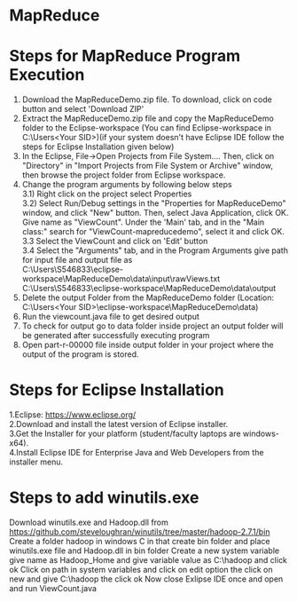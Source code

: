 # MapReduce

# Steps for MapReduce Program Execution

1. Download the MapReduceDemo.zip file. To download, click on code button and select 'Download ZIP'
2. Extract the MapReduceDemo.zip file and copy the MapReduceDemo folder to the Eclipse-workspace (You can find Eclipse-workspace in C:\Users\<Your SID>\)(if your system doesn't have Eclipse IDE follow the steps for Eclipse Installation given below)
3. In the Eclipse, File->Open Projects from File System.... Then, click on "Directory" in "Import Projects from File System or Archive" window, then browse the project folder from Eclipse workspace. 
4. Change the program arguments by following below steps <br>
    3.1) Right click on the project select Properties <br>
    3.2) Select Run/Debug settings  in the "Properties for MapReduceDemo" window, and click "New" button. Then, select Java Application, click OK. Give name as "ViewCount". Under the 'Main' tab, and in the "Main class:" search for "ViewCount-mapreducedemo", select it and click OK.  <br>
    3.3 Select the ViewCount and click on 'Edit' button <br>
    3.4 Select the "Arguments" tab, and in the Program Arguments give path for input file and output file as <br>
    C:\Users\S546833\eclipse-workspace\MapReduceDemo\data\input\rawViews.txt C:\Users\S546833\eclipse-workspace\MapReduceDemo\data\output <br>
5. Delete the output Folder from the MapReduceDemo folder (Location: C:\Users\<Your SID>\eclipse-workspace\MapReduceDemo\data)
6. Run the viewcount.java file to get desired output
7. To check for output go to data folder inside project an output folder will be generated after successfully executing program 
8. Open part-r-00000 file inside output folder in your project where the output of the program is stored.


# Steps for Eclipse Installation
1.Eclipse: https://www.eclipse.org/ <br>
2.Download and install the latest version of Eclipse installer. <br>
3.Get the Installer for your platform (student/faculty laptops are windows-x64). <br>
4.Install Eclipse IDE for Enterprise Java and Web Developers from the installer menu. <br>

# Steps to add winutils.exe
Download winutils.exe and Hadoop.dll from https://github.com/steveloughran/winutils/tree/master/hadoop-2.7.1/bin
Create a folder hadoop  in windows C in that create bin folder and place winutils.exe file and Hadoop.dll in bin folder
Create a new system variable give name as Hadoop_Home and give variable value as C:\hadoop and click ok
Click on path in system variables and click on edit option the click on new and give C:\hadoop the click ok
Now close Exlipse IDE once and open and run ViewCount.java
